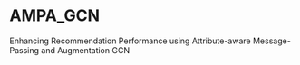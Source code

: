 # AMPA_GCN
Enhancing Recommendation Performance using Attribute-aware Message-Passing and Augmentation GCN
